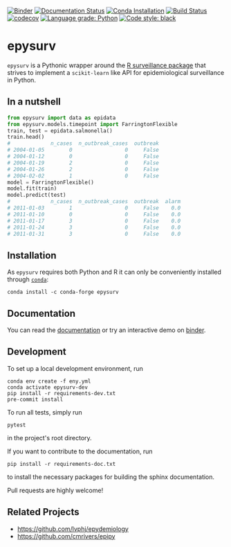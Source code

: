 [![Binder](https://mybinder.org/badge_logo.svg)](https://mybinder.org/v2/gh/JarnoRFB/epysurv/master?filepath=docs/demo.ipynb)
[![Documentation Status](https://readthedocs.org/projects/epysurv/badge/?version=latest)](https://epysurv.readthedocs.io/en/latest/?badge=latest)
[![Conda Installation](https://anaconda.org/conda-forge/epysurv/badges/installer/conda.svg)](https://anaconda.org/conda-forge/epysurv)
[![Build Status](https://travis-ci.com/JarnoRFB/epysurv.svg?token=dmY4GfBz2Rs5oxYeuMhW&branch=master)](https://travis-ci.com/JarnoRFB/epysurv)
[![codecov](https://codecov.io/gh/JarnoRFB/epysurv/branch/master/graph/badge.svg)](https://codecov.io/gh/JarnoRFB/epysurv)
[![Language grade: Python](https://img.shields.io/lgtm/grade/python/g/JarnoRFB/epysurv.svg?logo=lgtm&logoWidth=18)](https://lgtm.com/projects/g/JarnoRFB/epysurv/context:python)
[![Code style: black](https://img.shields.io/badge/code%20style-black-000000.svg)](https://github.com/ambv/black)
# epysurv
`epysurv` is a Pythonic wrapper around the [R surveillance package](https://cran.r-project.org/web/packages/surveillance/index.html) 
that strives to implement a `scikit-learn` like API for epidemiological surveillance in Python. 

## In a nutshell

```python
from epysurv import data as epidata
from epysurv.models.timepoint import FarringtonFlexible
train, test = epidata.salmonella()
train.head()
#             n_cases  n_outbreak_cases  outbreak
# 2004-01-05        0                 0     False
# 2004-01-12        0                 0     False
# 2004-01-19        2                 0     False
# 2004-01-26        2                 0     False
# 2004-02-02        1                 0     False    
model = FarringtonFlexible()
model.fit(train)
model.predict(test)
#             n_cases  n_outbreak_cases  outbreak  alarm
# 2011-01-03        1                 0     False    0.0
# 2011-01-10        0                 0     False    0.0
# 2011-01-17        3                 0     False    0.0
# 2011-01-24        3                 0     False    0.0
# 2011-01-31        3                 0     False    0.0
```

## Installation
As `epysurv` requires both Python and R it can only be conveniently installed through [`conda`](https://docs.conda.io/en/latest/):

    conda install -c conda-forge epysurv 

## Documentation
You can read the [documentation](https://epysurv.readthedocs.io/en/latest/?badge=latest) or try 
an interactive demo on [binder](https://mybinder.org/v2/gh/JarnoRFB/epysurv/master?filepath=demo.ipynb).

## Development
To set up a local development environment, run

    conda env create -f eny.yml
    conda activate epysurv-dev
    pip install -r requirements-dev.txt
    pre-commit install 

To run all tests, simply run 

    pytest

in the project's root directory.

If you want to contribute to the documentation, run

    pip install -r requirements-doc.txt

to install the necessary packages for building the sphinx documentation.

Pull requests are highly welcome!


## Related Projects
* https://github.com/lvphj/epydemiology
* https://github.com/cmrivers/epipy
